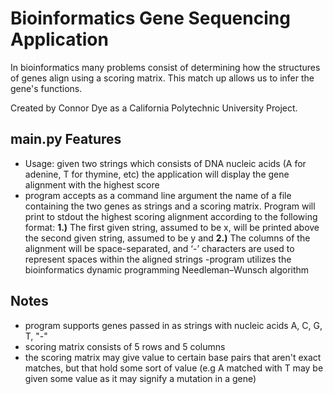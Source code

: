 # Bioinformatics Gene Sequencing Application

In bioinformatics many problems consist of determining how the structures of genes align using a scoring matrix. This match up allows us to infer the gene's functions. 

Created by Connor Dye as a California Polytechnic University Project.

## main.py Features
- Usage: given two strings which consists of DNA nucleic acids (A for adenine, T for thymine, etc) the application will display the gene alignment with the highest score
- program accepts as a command line argument the name of a file containing the two genes as strings and a
scoring matrix. Program will print to stdout the highest scoring alignment according to the following format: **1.)** The first given string, assumed to be x, will be printed above the second given string, assumed to be y and **2.)** The columns of the alignment will be space-separated, and ‘-’ characters are used to represent spaces within the aligned strings
-program utilizes the bioinformatics dynamic programming Needleman–Wunsch algorithm


## Notes
- program supports genes passed in as strings with nucleic acids A, C, G, T, "-"
- scoring matrix consists of 5 rows and 5 columns
- the scoring matrix may give value to certain base pairs that aren't exact matches, but that hold some sort of value (e.g A matched with T may be given some value as it may signify a mutation in a gene)
